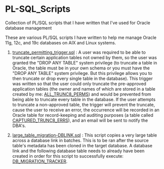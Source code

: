 # PL-SQL_Scripts
Collection of PL/SQL scripts that I have written that I've used for Oracle database management 

These are various PL/SQL scripts I have written to help me manage Oracle 11g, 12c, and 19c databases on AIX and Linux systems.

1. [truncate_permitting_trigger.sql](/triggers/truncate_permitting_trigger/truncate_permitting_trigger.sql) : A user was required to be able to truncate certain application tables not owned by them, so the user was granted the "DROP ANY TABLE" system privilege (to truncate a table in Oracle, the table must be in your own schema or you must have the "DROP ANY TABLE" system privilege. But this privilege allows you to then truncate or drop every single table in the database). This trigger was written so that the user could only truncate the pre-approved application tables (the owner and names of which are stored in a table created by me: [ALL_TRUNC8_PERMS](/triggers/truncate_permitting_trigger/ALL_TRUNC8_PERMS.sql)) and would be prevented from being able to truncate every table in the database. If the user attempts to truncate a non-approved table, the trigger will prevent the truncate, cause the user to receive an error, the occurrence will be recorded in an Oracle table for record-keeping and auditing purposes (a table called [CAPTURED_TRUNC8_ERRS](/triggers/truncate_permitting_trigger/CAPTURED_TRUNC8_ERRS.sql)), and an email will be sent to notify the DBA's.     

2. [large_table_migration-DBLINK.sql](/scripts/large_table_migration/large_table_migration-DBLINK.sql) : This script copies a very large table across a database link in batches. This is to be ran after the source table's metadata has been cloned in the target database. A database link and the following database table needs to already have been created in order for this script to successfully execute: [DB_MIGRATION_TRACKER](/scripts/large_table_migration/DB_MIGRATION_TRACKER.sql).
